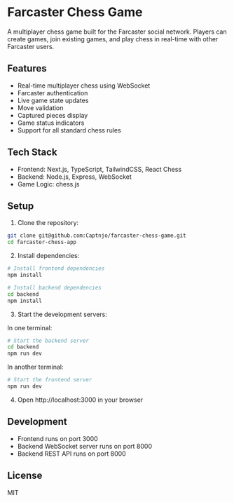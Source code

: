 # Farcaster Chess Game

A multiplayer chess game built for the Farcaster social network. Players can create games, join existing games, and play chess in real-time with other Farcaster users.

## Features

- Real-time multiplayer chess using WebSocket
- Farcaster authentication
- Live game state updates
- Move validation
- Captured pieces display
- Game status indicators
- Support for all standard chess rules

## Tech Stack

- Frontend: Next.js, TypeScript, TailwindCSS, React Chess
- Backend: Node.js, Express, WebSocket
- Game Logic: chess.js

## Setup

1. Clone the repository:
```bash
git clone git@github.com:Captnjo/farcaster-chess-game.git
cd farcaster-chess-app
```

2. Install dependencies:
```bash
# Install frontend dependencies
npm install

# Install backend dependencies
cd backend
npm install
```

3. Start the development servers:

In one terminal:
```bash
# Start the backend server
cd backend
npm run dev
```

In another terminal:
```bash
# Start the frontend server
npm run dev
```

4. Open http://localhost:3000 in your browser

## Development

- Frontend runs on port 3000
- Backend WebSocket server runs on port 8000
- Backend REST API runs on port 8000

## License

MIT 